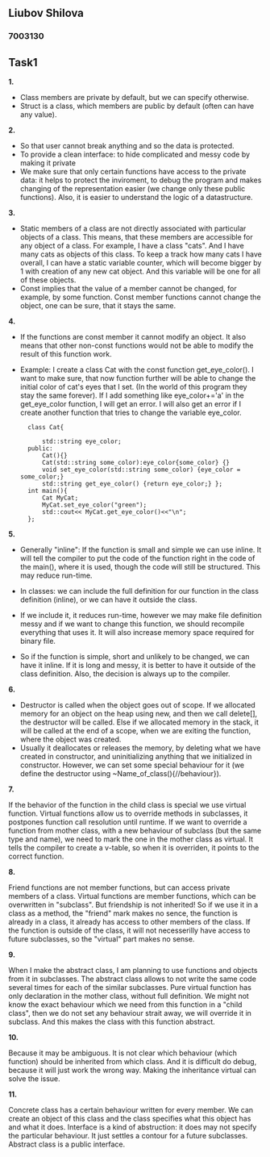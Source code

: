 ## Liubov Shilova

### 7003130

## Task1

**1.** 

- Class members are private by default, but we can specify otherwise.
- Struct is a class, which members are public by default (often can have any value).

**2.**

- So that user cannot break anything and so the data is protected.
- To provide a clean interface: to hide complicated and messy code by making it private
- We make sure that only certain functions have access to the private data: it helps to protect the inviroment, to debug the program and makes changing of the representation easier (we change only these public functions). Also, it is easier to understand the logic of a datastructure.

**3.**

- Static members of a class are not directly associated with particular objects of a class. This means, that these members are accessible for any object of a class. For example, I have a class "cats". And I have many cats as objects of this class. To keep a track how many cats I have overall, I can have a static variable counter, which will become bigger by 1 with creation of any new cat object. And this variable will be one for all of these objects.
- Const implies that the value of a member cannot be changed, for example, by some function. Const member functions cannot change the object, one can be sure, that it stays the same.

**4.**

- If the functions are const member it cannot modify an object. It also means that other non-const functions would not be able to modify the result of this function work.

- Example: I create a class Cat with the const function get_eye_color(). I want to make sure, that now function further will be able to change the initial color of cat's eyes that I set. (In the world of this program they stay the same forever). If I add something like eye_color+='a' in the get_eye_color function, I will get an error. I will also get an error if I create another function that tries to change the variable eye_color. 


        class Cat{
    
            std::string eye_color;
        public:
            Cat(){}
            Cat(std::string some_color):eye_color{some_color} {}
            void set_eye_color(std::string some_color) {eye_color = some_color;}
            std::string get_eye_color() {return eye_color;} };
        int main(){
            Cat MyCat;
            MyCat.set_eye_color("green");
            std::cout<< MyCat.get_eye_color()<<"\n";
        };
    

**5.**

- Generally "inline": If the function is small and simple we can use inline. It will tell the compiler to put the code of the function right in the code of the main(), where it is used, though the code will still be structured. This may reduce run-time.

- In classes: we can include the full definition for our function in the class definition (inline), or we can have it outside the class. 
- If we include it, it reduces run-time, however we may make file definition messy and if we want to change this function, we should recompile everything that uses it. It will also increase memory space required for binary file. 
- So if the function is simple, short and unlikely to be changed, we can have it inline. If it is long and messy, it is better to have it outside of the class definition. Also, the decision is always up to the compiler.


**6.**

- Destructor is called when the object goes out of scope. If we allocated memory for an object on the heap using new, and then we call delete[], the destructor will be called. Else if we allocated memory in the stack, it will be called at the end of a scope, when we are exiting the function, where the object was created.
- Usually it deallocates or releases the memory, by deleting what we have created in constructor, and uninitializing anything that we initialized in constructor. However, we can set some special behaviour for it (we define the destructor using ~Name_of_class(){//behaviour}).

**7.**

If the behavior of the function in the child class is special we use virtual function. Virtual functions allow us to override methods in subclasses, it postpones function call resolution until runtime. If we want to override a function from mother class, with a new behaviour of subclass (but the same type and name), we need to mark the one in the mother class as virtual. It tells the compiler to create a v-table, so when it is overriden, it points to the correct function.

**8.**

Friend functions are not member functions, but can access private members of a class. Virtual functions are member functions, which can be overwritten in "subclass". But friendship is not inherited! So if we use it in a class as a method, the "friend" mark makes no sence, the function is already in a class, it already has access to other members of the class. If the function is outside of the class, it will not necesserilly have access to future subclasses, so the "virtual" part makes no sense. 

**9.**

When I make the abstract class, I am planning to use functions and objects from it in subclasses. The abstract class allows to not write the same code several times for each of the similar subclasses. Pure virtual function has only declaration in the mother class, without full definition. We might not know the exact behaviour which we need from this function in a "child class", then we do not set any behaviour strait away, we will override it in subclass. And this makes the class with this function abstract.


**10.**

Because it may be ambiguous. It is not clear which behaviour (which function) should be inherited from which class. And it is difficult do debug, because it will just work the wrong way. Making the inheritance virtual can solve the issue.

**11.**

Concrete class has a certain behaviour written for every member. We can create an object of this class and the class specifies what this object has and what it does. Interface is a kind of abstruction: it does may not specify the particular behaviour. It just settles a contour for a future subclasses. Abstract class is a public interface. 

